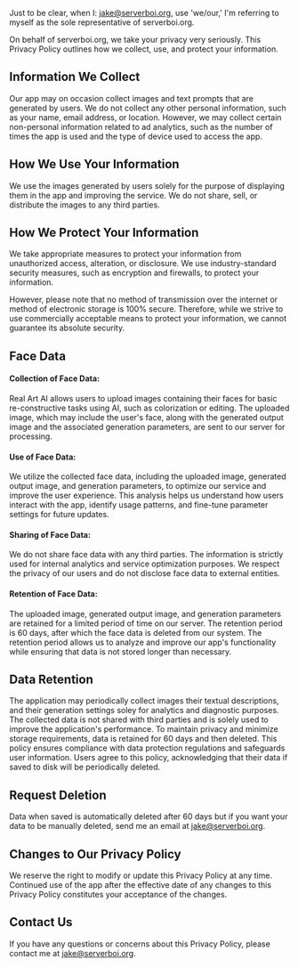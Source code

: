 Just to be clear, when I: jake@serverboi.org, use 'we/our,' I'm referring to myself as the sole representative of serverboi.org.

On behalf of serverboi.org, we take your privacy very seriously. This Privacy Policy outlines how we collect, use, and protect your information.

Information We Collect
----------------------

Our app may on occasion collect images and text prompts that are generated by users. We do not collect any other personal information, such as your name, email address, or location. However, we may collect certain non-personal information related to ad analytics, such as the number of times the app is used and the type of device used to access the app.

How We Use Your Information
---------------------------

We use the images generated by users solely for the purpose of displaying them in the app and improving the service. We do not share, sell, or distribute the images to any third parties.

How We Protect Your Information
-------------------------------

We take appropriate measures to protect your information from unauthorized access, alteration, or disclosure. We use industry-standard security measures, such as encryption and firewalls, to protect your information.

However, please note that no method of transmission over the internet or method of electronic storage is 100% secure. Therefore, while we strive to use commercially acceptable means to protect your information, we cannot guarantee its absolute security.

Face Data
-------------------------------

#### Collection of Face Data:

Real Art AI allows users to upload images containing their faces for basic re-constructive tasks using AI, such as colorization or editing. The uploaded image, which may include the user's face, along with the generated output image and the associated generation parameters, are sent to our server for processing.

####  Use of Face Data:
We utilize the collected face data, including the uploaded image, generated output image, and generation parameters, to optimize our service and improve the user experience. This analysis helps us understand how users interact with the app, identify usage patterns, and fine-tune parameter settings for future updates.

#### Sharing of Face Data:
We do not share face data with any third parties. The information is strictly used for internal analytics and service optimization purposes. We respect the privacy of our users and do not disclose face data to external entities.

#### Retention of Face Data:
The uploaded image, generated output image, and generation parameters are retained for a limited period of time on our server. The retention period is 60 days, after which the face data is deleted from our system. The retention period allows us to analyze and improve our app's functionality while ensuring that data is not stored longer than necessary.


Data Retention
-------------------------------

The application may periodically collect images their textual descriptions, and their generation settings soley for analytics and diagnostic purposes. The collected data is not shared with third parties and is solely used to improve the application's performance. To maintain privacy and minimize storage requirements, data is retained for 60 days and then deleted. This policy ensures compliance with data protection regulations and safeguards user information. Users agree to this policy, acknowledging that their data if saved to disk will be periodically deleted.

Request Deletion
-------------------------------

Data when saved is automatically deleted after 60 days but if you want your data to be manually deleted, send me an email at jake@serverboi.org.


Changes to Our Privacy Policy
-----------------------------

We reserve the right to modify or update this Privacy Policy at any time. Continued use of the app after the effective date of any changes to this Privacy Policy constitutes your acceptance of the changes.

Contact Us
----------

If you have any questions or concerns about this Privacy Policy, please contact me at jake@serverboi.org.
